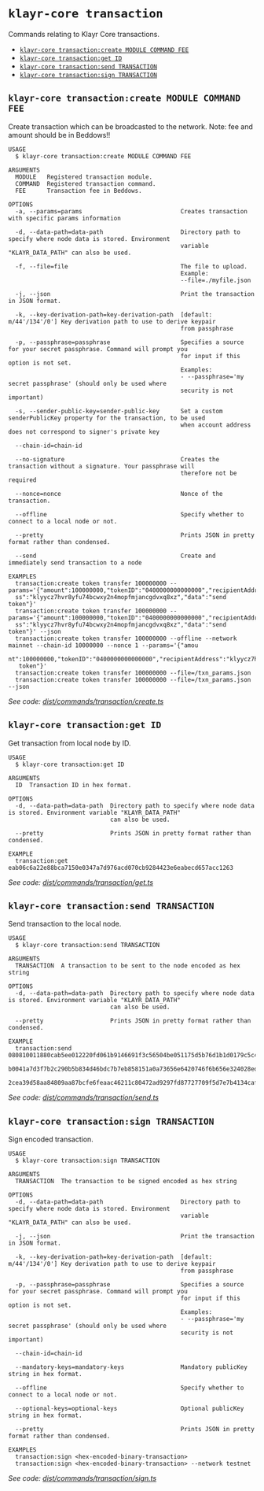 `klayr-core transaction`
========================

Commands relating to Klayr Core transactions.

* [`klayr-core transaction:create MODULE COMMAND FEE`](#klayr-core-transactioncreate-module-command-fee)
* [`klayr-core transaction:get ID`](#klayr-core-transactionget-id)
* [`klayr-core transaction:send TRANSACTION`](#klayr-core-transactionsend-transaction)
* [`klayr-core transaction:sign TRANSACTION`](#klayr-core-transactionsign-transaction)

## `klayr-core transaction:create MODULE COMMAND FEE`

Create transaction which can be broadcasted to the network. Note: fee and amount should be in Beddows!!

```
USAGE
  $ klayr-core transaction:create MODULE COMMAND FEE

ARGUMENTS
  MODULE   Registered transaction module.
  COMMAND  Registered transaction command.
  FEE      Transaction fee in Beddows.

OPTIONS
  -a, --params=params                            Creates transaction with specific params information

  -d, --data-path=data-path                      Directory path to specify where node data is stored. Environment
                                                 variable "KLAYR_DATA_PATH" can also be used.

  -f, --file=file                                The file to upload.
                                                 Example:
                                                 --file=./myfile.json

  -j, --json                                     Print the transaction in JSON format.

  -k, --key-derivation-path=key-derivation-path  [default: m/44'/134'/0'] Key derivation path to use to derive keypair
                                                 from passphrase

  -p, --passphrase=passphrase                    Specifies a source for your secret passphrase. Command will prompt you
                                                 for input if this option is not set.
                                                 Examples:
                                                 - --passphrase='my secret passphrase' (should only be used where
                                                 security is not important)

  -s, --sender-public-key=sender-public-key      Set a custom senderPublicKey property for the transaction, to be used
                                                 when account address does not correspond to signer's private key

  --chain-id=chain-id

  --no-signature                                 Creates the transaction without a signature. Your passphrase will
                                                 therefore not be required

  --nonce=nonce                                  Nonce of the transaction.

  --offline                                      Specify whether to connect to a local node or not.

  --pretty                                       Prints JSON in pretty format rather than condensed.

  --send                                         Create and immediately send transaction to a node

EXAMPLES
  transaction:create token transfer 100000000 --params='{"amount":100000000,"tokenID":"0400000000000000","recipientAddre
  ss":"klyycz7hvr8yfu74bcwxy2n4mopfmjancgdvxq8xz","data":"send token"}'
  transaction:create token transfer 100000000 --params='{"amount":100000000,"tokenID":"0400000000000000","recipientAddre
  ss":"klyycz7hvr8yfu74bcwxy2n4mopfmjancgdvxq8xz","data":"send token"}' --json
  transaction:create token transfer 100000000 --offline --network mainnet --chain-id 10000000 --nonce 1 --params='{"amou
  nt":100000000,"tokenID":"0400000000000000","recipientAddress":"klyycz7hvr8yfu74bcwxy2n4mopfmjancgdvxq8xz","data":"send
   token"}'
  transaction:create token transfer 100000000 --file=/txn_params.json
  transaction:create token transfer 100000000 --file=/txn_params.json --json
```

_See code: [dist/commands/transaction/create.ts](https://github.com/klayrhq/klayr-core/blob/v4.1.6/dist/commands/transaction/create.ts)_

## `klayr-core transaction:get ID`

Get transaction from local node by ID.

```
USAGE
  $ klayr-core transaction:get ID

ARGUMENTS
  ID  Transaction ID in hex format.

OPTIONS
  -d, --data-path=data-path  Directory path to specify where node data is stored. Environment variable "KLAYR_DATA_PATH"
                             can also be used.

  --pretty                   Prints JSON in pretty format rather than condensed.

EXAMPLE
  transaction:get eab06c6a22e88bca7150e0347a7d976acd070cb9284423e6eabecd657acc1263
```

_See code: [dist/commands/transaction/get.ts](https://github.com/klayrhq/klayr-core/blob/v4.1.6/dist/commands/transaction/get.ts)_

## `klayr-core transaction:send TRANSACTION`

Send transaction to the local node.

```
USAGE
  $ klayr-core transaction:send TRANSACTION

ARGUMENTS
  TRANSACTION  A transaction to be sent to the node encoded as hex string

OPTIONS
  -d, --data-path=data-path  Directory path to specify where node data is stored. Environment variable "KLAYR_DATA_PATH"
                             can also be used.

  --pretty                   Prints JSON in pretty format rather than condensed.

EXAMPLE
  transaction:send 080810011880cab5ee012220fd061b9146691f3c56504be051175d5b76d1b1d0179c5c4370e18534c58821222a2408641214a
  b0041a7d3f7b2c290b5b834d46bdc7b7eb858151a0a73656e6420746f6b656e324028edd3601cdc35a41bb23415a0d9f3c3e9cf188d9971adf1874
  2cea39d58aa84809aa87bcfe6feaac46211c80472ad9297fd87727709f5d7e7b4134caf106b02
```

_See code: [dist/commands/transaction/send.ts](https://github.com/klayrhq/klayr-core/blob/v4.1.6/dist/commands/transaction/send.ts)_

## `klayr-core transaction:sign TRANSACTION`

Sign encoded transaction.

```
USAGE
  $ klayr-core transaction:sign TRANSACTION

ARGUMENTS
  TRANSACTION  The transaction to be signed encoded as hex string

OPTIONS
  -d, --data-path=data-path                      Directory path to specify where node data is stored. Environment
                                                 variable "KLAYR_DATA_PATH" can also be used.

  -j, --json                                     Print the transaction in JSON format.

  -k, --key-derivation-path=key-derivation-path  [default: m/44'/134'/0'] Key derivation path to use to derive keypair
                                                 from passphrase

  -p, --passphrase=passphrase                    Specifies a source for your secret passphrase. Command will prompt you
                                                 for input if this option is not set.
                                                 Examples:
                                                 - --passphrase='my secret passphrase' (should only be used where
                                                 security is not important)

  --chain-id=chain-id

  --mandatory-keys=mandatory-keys                Mandatory publicKey string in hex format.

  --offline                                      Specify whether to connect to a local node or not.

  --optional-keys=optional-keys                  Optional publicKey string in hex format.

  --pretty                                       Prints JSON in pretty format rather than condensed.

EXAMPLES
  transaction:sign <hex-encoded-binary-transaction>
  transaction:sign <hex-encoded-binary-transaction> --network testnet
```

_See code: [dist/commands/transaction/sign.ts](https://github.com/klayrhq/klayr-core/blob/v4.1.6/dist/commands/transaction/sign.ts)_
